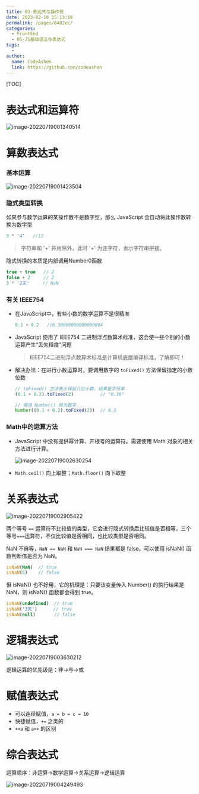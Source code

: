```yaml
---
title: 03-表达式与操作符
date: 2023-02-10 15:13:18
permalink: /pages/6482ec/
categories:
  - FrontEnd
  - 05-JS基础语法与表达式
tags:
  - 
author: 
  name: CodeAshen
  link: https://github.com/codeashen
---
```

[TOC]

# 表达式和运算符

![image-20220719001340514](https://cc.hjfile.cn/cc/img/20220719/2022071912134231218541.png)

# 算数表达式

### 基本运算

![image-20220719001423504](https://cc.hjfile.cn/cc/img/20220719/2022071912142520466147.png)

### 隐式类型转换

如果参与数学运算的某操作数不是数字型，那么 JavaScript 会自动将此操作数转换为数字型

```javascript
3 * '4'   //12
```

> 字符串和 '+' 并用除外，此时 '+' 为连字符，表示字符串拼接。

隐式转换的本质是内部调用Number0函数

```javascript
true + true   // 2
false + 2     // 2
3 * '2天'     // NaN
```

### 有关 IEEE754

- 在JavaScript中，有些小数的数学运算不是很精准

  ```javascript
  0.1 + 0.2   //0.30000000000000004
  ```

- JavaScript 使用了 IEEE754 二进制浮点数算术标准，这会使一些个别的小数运算产生“丢失精度”问题

  > IEEE754二进制浮点数算术标准是计算机底层编译标准，了解即可！

- 解决办法：在进行小数运算时，要调用数字的 `toFixed()` 方法保留指定的小数位数

  ```javascript
  // toFixed() 方法表示保留几位小数，结果是字符串
  (0.1 + 0.2).toFixed(2)          // "0.30"
  
  // 使用 Number() 转为数字
  Number((0.1 + 0.2).toFixed(2))  // 0.3
  ```

### Math中的运算方法

- JavaScript 中没有提供幂计算、开根号的运算符。需要使用 Math 对象的相关方法进行计算。

  ![image-20220719002630254](https://cc.hjfile.cn/cc/img/20220719/2022071912263228427987.png)

- `Math.ceil()` 向上取整；`Math.floor()` 向下取整

# 关系表达式

![image-20220719002905422](https://cc.hjfile.cn/cc/img/20220719/2022071912290705015142.png)

两个等号 `==` 运算符不比较值的类型，它会进行隐式转换后比较值是否相等，三个等号`===`运算符，不仅比较值是否相同，也比较类型是否相同。

NaN 不自等，`NaN == NaN` 和 `NaN === NaN` 结果都是 false。可以使用 isNaN() 函数判断值是否为 NaN。

```javascript
isNaN(NaN)  // true
isNaN(5)    // false
```

但 isNaN() 也不好用，它的机理是：只要该变量传入 Number() 的执行结果是 NaN，则 isNaN() 函数都会得到 true。

```javascript
isNaN(undefined)  // true
isNaN('3天')      // true
isNaN(null)       // false
```

# 逻辑表达式

![image-20220719003630212](https://cc.hjfile.cn/cc/img/20220719/202207191236320186993.png)

逻辑运算的优先级是：非→与→或

# 赋值表达式

- 可以连续赋值，`a = b = c = 10`
- 快捷赋值，`+=` 之类的
- `++a` 和 `a++` 的区别

# 综合表达式

运算顺序：非运算→数学运算→关系运算→逻辑运算

![image-20220719004249493](https://cc.hjfile.cn/cc/img/20220719/202207191242511766964.png)

